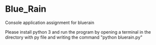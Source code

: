 # Blue_Rain
 Console application assignment for bluerain

Please install python 3 and run the program by opening a terminal in the directory with py file and writing the command "python bluerain.py"